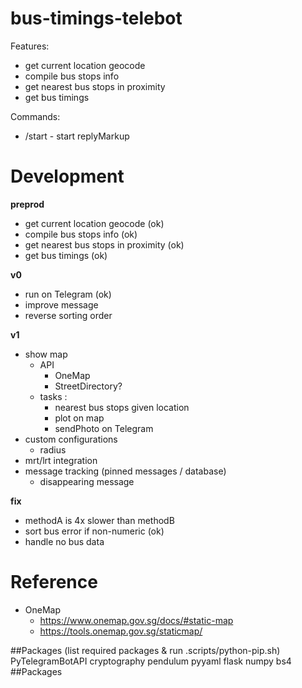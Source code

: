 # bus-timings-telebot

Features:

- get current location geocode
- compile bus stops info
- get nearest bus stops in proximity
- get bus timings

Commands:

- /start - start replyMarkup

# Development

**preprod**

- get current location geocode (ok)
- compile bus stops info (ok)
- get nearest bus stops in proximity (ok)
- get bus timings (ok)

**v0**

- run on Telegram (ok)
- improve message
- reverse sorting order

**v1**

- show map
  - API
    - OneMap
    - StreetDirectory?
  - tasks :
    - nearest bus stops given location
    - plot on map
    - sendPhoto on Telegram
- custom configurations
  - radius
- mrt/lrt integration
- message tracking (pinned messages / database)
  - disappearing message

**fix**

- methodA is 4x slower than methodB
- sort bus error if non-numeric (ok)
- handle no bus data

# Reference

- OneMap
  - https://www.onemap.gov.sg/docs/#static-map
  - https://tools.onemap.gov.sg/staticmap/

##Packages (list required packages & run .scripts/python-pip.sh)
PyTelegramBotAPI
cryptography
pendulum
pyyaml
flask
numpy
bs4
##Packages
